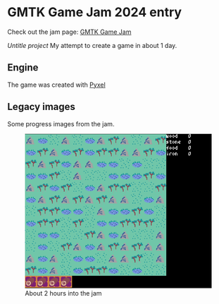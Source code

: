 # GMTK Game Jam 2024 entry
Check out the jam page: [GMTK Game Jam](https://itch.io/jam/gmtk-2024)


*Untitle project*
My attempt to create a game in about 1 day.

## Engine
The game was created with [Pyxel](https://github.com/kitao/pyxel)

## Legacy images

Some progress images from the jam.
<figure>
<img src="https://github.com/michalrajkowski/gmtk_game_jam_2024/blob/main/legacy_images/first_build.png" alt="first image">
  <figcaption>About 2 hours into the jam</figcaption>
</figure>
